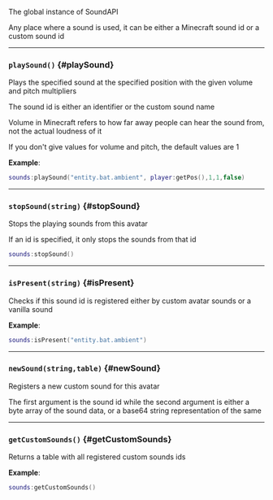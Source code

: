 The global instance of SoundAPI

Any place where a sound is used, it can be either a Minecraft sound id or a custom sound id

---

### `playSound()` {#playSound}

Plays the specified sound at the specified position with the given volume and pitch multipliers

The sound id is either an identifier or the custom sound name

Volume in Minecraft refers to how far away people can hear the sound from, not the actual loudness of it

If you don't give values for volume and pitch, the default values are 1

**Example**:

```lua
sounds:playSound("entity.bat.ambient", player:getPos(),1,1,false)
```

---

### `stopSound(string)` {#stopSound}

Stops the playing sounds from this avatar

If an id is specified, it only stops the sounds from that id

```lua
sounds:stopSound()
```

---

### `isPresent(string)` {#isPresent}

Checks if this sound id is registered either by custom avatar sounds or a vanilla sound

**Example**:

```lua
sounds:isPresent("entity.bat.ambient")
```

---

### `newSound(string,table)` {#newSound}

Registers a new custom sound for this avatar

The first argument is the sound id while the second argument is either a byte array of the sound data, or a base64 string representation of the same

---

### `getCustomSounds()` {#getCustomSounds}

Returns a table with all registered custom sounds ids

**Example**:

```lua
sounds:getCustomSounds()
```